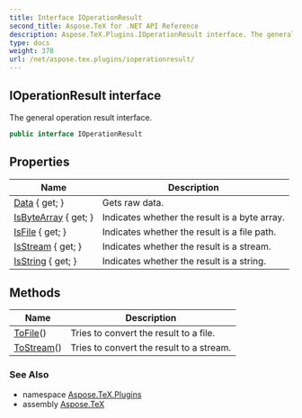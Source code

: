 ```yaml
---
title: Interface IOperationResult
second_title: Aspose.TeX for .NET API Reference
description: Aspose.TeX.Plugins.IOperationResult interface. The general operation result interface
type: docs
weight: 370
url: /net/aspose.tex.plugins/ioperationresult/
---
```

## IOperationResult interface

The general operation result interface.

```csharp
public interface IOperationResult
```

## Properties

| Name | Description |
| --- | --- |
| [Data](../../aspose.tex.plugins/ioperationresult/data/) { get; } | Gets raw data. |
| [IsByteArray](../../aspose.tex.plugins/ioperationresult/isbytearray/) { get; } | Indicates whether the result is a byte array. |
| [IsFile](../../aspose.tex.plugins/ioperationresult/isfile/) { get; } | Indicates whether the result is a file path. |
| [IsStream](../../aspose.tex.plugins/ioperationresult/isstream/) { get; } | Indicates whether the result is a stream. |
| [IsString](../../aspose.tex.plugins/ioperationresult/isstring/) { get; } | Indicates whether the result is a string. |

## Methods

| Name | Description |
| --- | --- |
| [ToFile](../../aspose.tex.plugins/ioperationresult/tofile/)() | Tries to convert the result to a file. |
| [ToStream](../../aspose.tex.plugins/ioperationresult/tostream/)() | Tries to convert the result to a stream. |

### See Also

* namespace [Aspose.TeX.Plugins](../../aspose.tex.plugins/)
* assembly [Aspose.TeX](../../)


